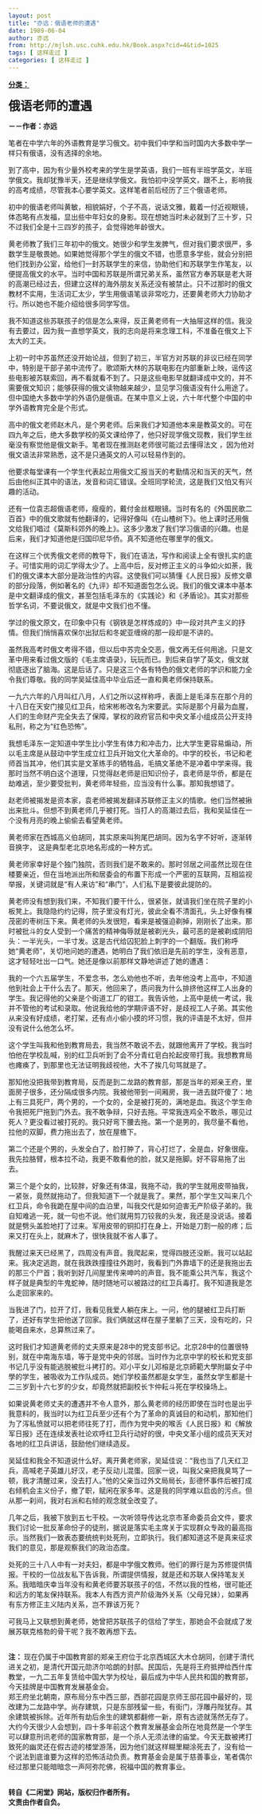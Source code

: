 ```yaml
---
layout: post
title: "亦远：俄语老师的遭遇"
date: 1989-06-04
author: 亦远
from: http://mjlsh.usc.cuhk.edu.hk/Book.aspx?cid=4&tid=1025
tags: [ 这样走过 ]
categories: [ 这样走过 ]
---
```


<div style="margin: 15px 10px 10px 0px;">
 <div>
  <span id="ctl00_ContentPlaceHolder1_chapter1_SubjectLabel" style="font-weight:bold;text-decoration:underline;">
   分类：
  </span>
 </div>
 <p>
  <strong>
   <font size="5">
    俄语老师的遭遇
   </font>
  </strong>
 </p>
 <p>
  <strong>
   －－作者：亦远
  </strong>
 </p>
 <p>
  笔者在中学六年的外语教育是学习俄文。初中我们中学和当时国内大多数中学一样只有俄语，没有选择的余地。
 </p>
 <p>
  到了高中，因为有少量外校考来的学生是学英语，我们一班有半班学英文，半班学俄文。我却犹豫半天，还是继续学俄文。我怕初中没学英文，跟不上，影响我的高考成绩，尽管我本心要学英文。这样笔者前后经历了三个俄语老师。
 </p>
 <p>
  初中的俄语老师叫黄敏，相貌娟好，个子不高，说话文雅，戴着一付近视眼镜，体态略有点发福，显出些中年妇女的身影。现在想她当时未必就到了三十岁，只不过我们全是十三四岁的孩子，会觉得她年龄很大。
 </p>
 <p>
  黄老师教了我们三年初中的俄文。她很少和学生发脾气，但对我们要求很严，多数学生是敬畏她。如果她觉得那个学生的俄文不错，也愿意多学些，就会分别把他们找到办公室，给他们一封苏联学生的来信，协助他们和苏联学生作笔友，以便提高俄文的水平。当时中国和苏联是所谓兄弟关系，虽然官方奉苏联是老大哥的高潮已经过去，但建立这样的海外朋友关系还没有被禁止。只不过那时的俄文教材不实用，生活词汇太少，学生用俄语笔谈非常吃力，还要黄老师大力协助才行。所以她也不能介绍给很多同学写信。
 </p>
 <p>
  我不知道这些苏联孩子的信是怎么来得，反正黄老师有一大抽屉这样的信。我没有去要过，因为我一直想学英文，我的志向是将来念理工科，不准备在俄文上下太大的工夫。
 </p>
 <p>
  上初一时中苏虽然还没开始论战，但到了初三，半官方对苏联的非议已经在同学中，特别是干部子弟中流传了。歌颂斯大林的苏联电影在内部重新上映，谣传这些电影被苏联索回，再不看就看不到了。只是这些电影早就翻译成中文的，并不需要俄文知识；能够获得的俄文读物越来越少，显见学习俄语没有什么用途了。但中国绝大多数中学的外语仍是俄语。在某中意义上说，六十年代整个中国的中学外语教育完全是个形式。
 </p>
 <p>
  高中的俄文老师赵木凡，是个男老师。后来我们才知道他本来是教英文的。可在四九年之后，绝大多数学校的英文课给停了，他只好现学俄文现教，我们学生丝毫没有察觉他是俄文新手。笔者现在推测赵老师很可能过去懂得法文 ，因为他对俄文语法非常熟悉，这不是只通英文的人可以轻易作到的。
 </p>
 <p>
  他要求每堂课有一个学生代表起立用俄文汇报当天的考勤情况和当天的天气，然后由他纠正其中的语法，发音和词汇错误。全班同学轮流，这是我们又怕又有兴趣的活动。
 </p>
 <p>
  还有一位袁志超俄语老师，瘦瘦的，戴付金丝框眼镜。当时有名的《外国民歌二百首》中的俄文歌就有他翻译的，记得好像叫《在山楂树下》。他上课时还用俄文给我们唱过《莫斯科郊外的晚上》。这多少激发了我们学习俄语的兴趣。也是后来，我们才知道他是归国印尼华侨。真不知道他在哪里学的俄文。
 </p>
 <p>
  在这样三个优秀俄文老师的教导下，我们在语法，写作和阅读上全有很扎实的底子。可惜实用的词汇学得太少了。上高中后，反对修正主义的斗争如火如荼，我们的俄文课本大部分是政治性的内容。这使我们可以猜懂《人民日报》反修文章的部分段落，例如著名的《九评》却不知道面包怎么说。我们的俄文课本中基本是中文翻译成的俄文，甚至包括毛泽东的《实践论》和《矛盾论》。其实对那些哲学名词，不要说俄文，就是中文我们也不懂。
 </p>
 <p>
  学过的俄文原文，在印象中只有《钢铁是怎样炼成的》中一段对共产主义的抒情。但我们悄悄喜欢保尔出狱后和冬妮亚缠绵的那一段却是不讲的。
 </p>
 <p>
  虽然我高考时俄文考得不错，但以后中苏完全交恶，俄文再无任何用途。只是文革中用来看过俄文版的《毛主席语录》，玩玩而已。到后来自学了英文，俄文就彻底逐出了脑海。这是后话了。只是这三个各有特色的俄文老师的学识和能力全令我们尊敬。我的同学吴延佳高中毕业后还一直和黄老师保持联系。
 </p>
 <p>
  一九六六年的八月叫红八月，人们之所以这样称呼，表面上是毛泽东在那个月的十八日在天安门接见红卫兵，给宋彬彬改名为宋要武。实际是那个月最为血腥，人们的生命财产完全失去了保障，掌权的政府官员和中央文革小组成员公开支持私刑，称之为“红色恐怖”。
 </p>
 <p>
  我想毛泽东一定知道中学生比小学生有体力和冲击力，比大学生更容易煽动，所以毛主席是从鼓动中学生成立红卫兵开始文化大革命的。中学的校长，书记和老师首当其冲，他们其实是文革练手的牺牲品，毛搞文革绝不是冲着中学来得。我那时当然不明白这个道理，只觉得赵老师是旧知识份子，袁老师是华侨，都是在劫难逃，至少要受批判，黄老师年轻些，应当没有什么事。那知我想错了。
 </p>
 <p>
  赵老师被揭发是资本家，袁老师被揭发翻译苏联修正主义的情歌。他们当然被揪出来批斗。但想不到黄老师几乎被打死。当打人的高潮过去后，我和吴延佳在一个没有月亮的晚上偷偷去看望黄老师。
 </p>
 <p>
  黄老师家在西城高义伯胡同，其实原来叫狗尾巴胡同。因为名字不好听，逐渐转音换字， 这是典型老北京地名形成的一种方式。
 </p>
 <p>
  黄老师家幸好是个独门独院，否则我们是不敢来的。那时邻居之间虽然比现在住楼要亲近，但在当地派出所和居委会的布置下形成一个严密的互联网，互相监视举报，关键词就是“有人来访”和“串门”，人们私下是要彼此提防的。
 </p>
 <p>
  黄老师没有想到我们来，不知我们要干什么，很紧张，就请我们坐在院子里的小板凳上。我隐隐约约记得，院子里没有灯光，彼此全看不清面孔，头上好像有棵茂密的枣树压下来。黄老师的头发很短，看来是被强迫剃掉，刚刚长了出来。那时被批斗的女人受到一个痛苦的精神侮辱就是被剃光头，最可恶的是被剃成阴阳头：一半光头，一半寸发。这是古代给囚犯脸上刺字的一个翻版。我们称呼她“黄老师”，关切地问她的遭遇，她明白了我们依旧是先前的学生，没有恶意，这才轻轻吐出一口气。她还是像以前那样文静地讲述了她的遭遇：
 </p>
 <p>
  我的一个六五届学生，不爱念书，怎么劝他也不听，去年他没考上高中，不知道他到社会上干什么去了。那天，他回来了，质问我为什么排挤他这样工人出身的学生。我记得他的父亲是个街道工厂的钳工。我告诉他，上高中是统一考试，我并不管他的考试和录取。他说我给他的学期评语不好，是歧视工人子弟。其实他从来没有好成绩，老打架，还有点小偷小摸的坏习惯，我的评语是不太好，但并没有说什么他怎么坏。
 </p>
 <p>
  这个学生叫我和他到教育局去，我当然不敢说不去，就跟他离开了学校。我当时怕他在学校乱喊，别的红卫兵听到了会不分青红皂白抡起皮带打我。我想教育局也瘫痪了，到那里也无法证明我歧视他，大不了挨几句骂就是了。
 </p>
 <p>
  那知他没把我带到教育局，反而是到二龙路的教育部，那是当年的郑亲王府，里面房子很多，还分隔成很多内院。我被他带到一间厢房，我一进去就吓傻了：地上有三具死尸，两个男的，一个女的，全是被打死的，满地是血。我这个学生命令我把死尸拖到门外去。我不敢争辩，只好去拖。平常我连鸡全不敢杀，哪见过死人？更没看过被打死的。我只好弯下腰去拖。第一个是男的，我尽量不看他，拉他的双脚，费力拖出去了，放在屋檐下。
 </p>
 <p>
  第二个还是个男的，头发全白了，脸打肿了，背心打烂了，全是血，好象很瘦。我先拉胳臂，根本拉不动，我更不敢看他的脸，就又是拖脚。好不容易拖了出去。
 </p>
 <p>
  第三个是个女的，比较胖，好象还有体温，我拖不动，我的学生就用皮带抽我，一紧张，竟然就拖动了。但我知道下一个就是我了。果然，那个学生又叫来几个红卫兵，命令我跪在屋中间的血泊里，叫我交代是如何迫害无产阶级子弟的。我自知难逃一死，就一句也不说。他们就用剪刀铰我的头发，我还是没说话。接着就是劈头盖脸地打了过来。军用皮带的铜扣打在身上，开始是刀割一般的疼；后来又打在头上，就麻木了，很快我就不省人事了。
 </p>
 <p>
  我醒过来天已经黑了，四周没有声音。我爬起来，觉得四肢还没断。我可以站起来。我决定逃跑，就在我跌跌撞撞往外跑时，我看到门外靠墙下的还是我拖出去的那三个尸首；我听到好几间屋里传来呻吟的声音。我不能乘公共汽车，我这个样子就是典型的牛鬼蛇神，随时随地可以被路过的红卫兵毒打。我不知道我是怎么走回家来的。
 </p>
 <p>
  当我进了门，拉开了灯，我看见我爱人躺在床上。一问，他的腿被红卫兵打断了，还好有学生把他送了回家。我们俩就这样在屋子里躺了三天，没有吃的，只能喝自来水，总算熬过来了。
 </p>
 <p>
  这时我们才知道黄老师的丈夫原来是28中的党支部书记。北京28中的位置很特别，就在中南海东墙，等于是党中央的邻居。当时作为北京中学的校长和党支部书记几乎没有能逃脱被批斗拷打的。邓小平女儿邓榕是北京師範大學附屬女子中學的学生，被吸收为工作队成员。她们学校虽然都是女学生，虽然女学生都是十二三岁到十六七岁的少女，却竟然就把副校长卞仲耘斗死在学校操场上。
 </p>
 <p>
  如果说黄老师丈夫的遭遇并不令人意外，那么黄老师的经历即使在当时也是出乎我意料的，我当时以为红卫兵至少还有个为了革命的真诚目的和动机，那知他们为了泻私愤就可以把老师往死了打，而作为党中央的喉舌《人民日报》和《解放军日报》还在连续发表社论欢呼红卫兵行动好的很，中央文革小组的成员天天对各地的红卫兵讲话，鼓励他们继续造反。
 </p>
 <p>
  吴延佳和我全不知道说什么好。离开黄老师家，吴延佳说：“我也当了几天红卫兵，高喊老子英雄儿好汉，老子反动儿混蛋。回家一说，叫我父亲把我臭骂了一顿，我才清醒过来，没去打人。”他的父亲当过外文局局长，彭德怀事件后被打成右倾机会主义份子，撤了职，赋闲在家多年。这是我的同学难以启齿的污点。但从那一刹间，我对右派和右倾的观念就全改变了。
 </p>
 <p>
  几年之后，我被下放到五七干校。一次听领导传达北京市革命委员会文件，要求我们讨论一批反革命份子的徒刑，据说是落实毛主席关于实现群众专政的最高指示。当然我们一致表态要统统判处死刑，立即执行。我们都知道这不是真来征求我们的意见，那是观察我们的政治态度。
 </p>
 <p>
  处死的三十八人中有一对夫妇，都是中学俄文教师。他们的罪行是为苏修提供情报。干校的一位战友私下告诉我，所谓提供情报，就是还和苏联人保持笔友关系。我暗暗庆幸当年没有和黄老师要苏联孩子的信，不然以我的性格，很可能还和远方的笔友保持联系。我本人有西方资产阶级海外关系（父母兄妹），如果再有东方修正主义陆内关系，岂不罪该万死？
 </p>
 <p>
  可我马上又联想到黄老师，她曾把苏联孩子的信给了学生，那她会不会就成了发展苏联克格勃的骨干呢？我不敢再想下去。
 </p>
 <p>
  <br/>
  <strong>
   注：
  </strong>
  现在仍属于中国教育部的郑亲王府位于北京西城区大木仓胡同，创建于清代进关之初，是清代开国元勋济尔哈朗的封邸。民国后，先是将王府抵押给西什库教堂，一九二五年复赁给中国大学为校址，最后成为中华人民共和国的教育部，今天挂牌是中国教育发展基金会。
  <br/>
  郑王府坐北朝南，原布局分东中西三部，西部花园是京师王邸花园中最好的，现改建为二龙路中学。尚存建筑，只是东部残留一些，有街门，浮雕丹陛犹存。其余建筑被拆除。近年所有劫后余生的建筑都翻修一新，原有古迹就荡然无存了。
  <br/>
  大约今天很少人会想到，四十多年前这个教育发展基金会所在地竟然是一个学生可以肆意刑讯老师的国家教育部，是一个杀人无须法律的庙堂。今天无数被拷打致死的幽灵还在假古迹的楼堂游荡，因为他们就这样糊里糊涂死去了，没有给一个说法到底谁要为这样的恐怖活动负责。教育基金会是属于慈善事业，笔者偶尔经过那里只能暗暗念一声阿弥陀佛，祝福中国的教育事业。
 </p>
 <p>
  <br/>
  <strong>
   转自《二闲堂》网站，版权归作者所有。
   <br/>
   文责由作者自负。
  </strong>
 </p>
</div>


